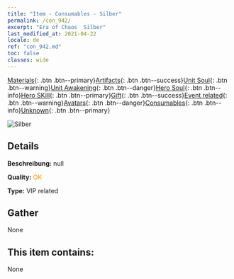 ```yaml
---
title: "Item - Consumables - Silber"
permalink: /con_942/
excerpt: "Era of Chaos  Silber"
last_modified_at: 2021-04-22
locale: de
ref: "con_942.md"
toc: false
classes: wide
---
```

 [Materials](/ItemsDE/){: .btn .btn--primary}[Artifacts](/ItemsDE/Artifacts/){: .btn .btn--success}[Unit Soul](/ItemsDE/UnitSoul/){: .btn .btn--warning}[Unit Awakening](/ItemsDE/UnitAwakening/){: .btn .btn--danger}[Hero Soul](/ItemsDE/HeroSoul/){: .btn .btn--info}[Hero SKill](/ItemsDE/HeroSkill/){: .btn .btn--primary}[Gift](/ItemsDE/Gift/){: .btn .btn--success}[Event related](/ItemsDE/Events/){: .btn .btn--warning}[Avatars](/ItemsDE/Avatars/){: .btn .btn--danger}[Consumables](/ItemsDE/Consumables/){: .btn .btn--info}[Unknown](/ItemsDE/Unknown/){: .btn .btn--primary}

 ![Silber](/images/t/i_4003401.png)

## Details
 **Beschreibung:** null

 **Quality:** <span style="color: #FF8C00">OK</span>

 **Type:** VIP related

## Gather

  None

## This item contains:

  None

